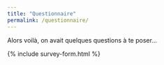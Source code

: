 ```yaml
---
title: "Questionnaire"
permalink: /questionnaire/
---
```


Alors voilà, on avait quelques questions à te poser...


{% include survey-form.html %}